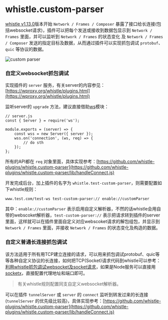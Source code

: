 # whistle.custom-parser
[whistle v1.13.0](https://wproxy.org/whistle/update.html)版本开始 `Network / Frames / Composer` 暴露了接口给长连接(包括websocket请求)，插件可以把每个发送或接收到数据包显示到 `Network / Frames` 里面，并可以监听到 `Network / Frames` 的状态变化 及  `Network / Frames / Composer` 发送的指定目标及数据，从而通过插件可以实现抓包调试 `protobuf`、`quic` 等协议的数据。

![custom parser](https://user-images.githubusercontent.com/11450939/47965886-5705ba00-e087-11e8-99d4-a85b3aa9daea.gif)

### 自定义websocket抓包调试
实现插件的 `server` 服务，有关server的内容参见：[https://wproxy.org/whistle/plugins.html](https://wproxy.org/whistle/plugins.html)

监听server的 `upgrade` 方法，建议直接借助[ws](https://github.com/websockets/ws)模块：

```
// server.js
const { Server } = require('ws');

module.exports = (server) => {
	const wss = new Server({ server });
	wss.on('connection', (ws, req) => {
		// do sth
	});
};

```
所有的API都在 `req` 对象里面，具体实现参考：[https://github.com/whistle-plugins/whistle.custom-parser](https://github.com/whistle-plugins/whistle.custom-parser/lib/handleConnect.js)

开发完成后台，加上插件的名字为 `whistle.test-custom-parser`，则需要配置如下whistle规则：
```
www.test.com/test-ws test-custom-parser:// enable://customParser
```
其中：`enable://customParser` 表示启用自定义解析器，不然的话whistle会用自带的webscoket解析器，`test-custom-parser://` 表示把请求转到插件的server里面，这样就可以在插件里面自定义对应webscoket请求的解包组包，并显示到 `Network / Frames` 里面，并接收 `Network / Frames` 的状态变化及构造的数据。

### 自定义普通长连接抓包调试
该方法适用于所有用TCP建立连接的请求，可以用来抓包调试protobuf、quic等等各种自定义协议的长连接，如何把TCP(Socket)请求代码到whistle可以参考：[利用whistle抓包调试websocket及socket请求](http://imweb.io/topic/5a11b1b8ef79bc941c30d91a)，如果是Node服务可以直接用[socketx](https://github.com/avwo/socketx)，直接配置代理地址和端口即可。

> 有关whistle规则配置同支自定义websocket解析器。

可以在插件 `tunnelServer` 或 `server` 的 `connect` 监听到转发过来的长连接(`tunnelServer` 的优先级比较高)，具体实现参考：[https://github.com/whistle-plugins/whistle.custom-parser](https://github.com/whistle-plugins/whistle.custom-parser/lib/handleConnect.js)
